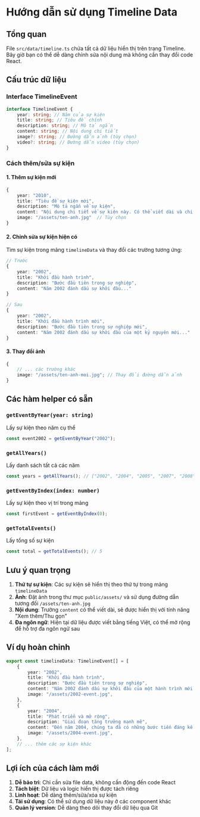 # Hướng dẫn sử dụng Timeline Data

## Tổng quan

File `src/data/timeline.ts` chứa tất cả dữ liệu hiển thị trên trang Timeline. Bây giờ bạn có thể dễ dàng chỉnh sửa nội dung mà không cần thay đổi code React.

## Cấu trúc dữ liệu

### Interface TimelineEvent

```typescript
interface TimelineEvent {
	year: string; // Năm của sự kiện
	title: string; // Tiêu đề chính
	description: string; // Mô tả ngắn
	content: string; // Nội dung chi tiết
	image?: string; // Đường dẫn ảnh (tùy chọn)
	video?: string; // Đường dẫn video (tùy chọn)
}
```

### Cách thêm/sửa sự kiện

#### 1. Thêm sự kiện mới

```typescript
{
    year: "2010",
    title: "Tiêu đề sự kiện mới",
    description: "Mô tả ngắn về sự kiện",
    content: "Nội dung chi tiết về sự kiện này. Có thể viết dài và chi tiết...",
    image: "/assets/ten-anh.jpg"  // Tùy chọn
}
```

#### 2. Chỉnh sửa sự kiện hiện có

Tìm sự kiện trong mảng `timelineData` và thay đổi các trường tương ứng:

```typescript
// Trước
{
    year: "2002",
    title: "Khởi đầu hành trình",
    description: "Bước đầu tiên trong sự nghiệp",
    content: "Năm 2002 đánh dấu sự khởi đầu..."
}

// Sau
{
    year: "2002",
    title: "Khởi đầu hành trình mới",
    description: "Bước đầu tiên trong sự nghiệp mới",
    content: "Năm 2002 đánh dấu sự khởi đầu của một kỷ nguyên mới..."
}
```

#### 3. Thay đổi ảnh

```typescript
{
	// ... các trường khác
	image: "/assets/ten-anh-moi.jpg"; // Thay đổi đường dẫn ảnh
}
```

## Các hàm helper có sẵn

### `getEventByYear(year: string)`

Lấy sự kiện theo năm cụ thể

```typescript
const event2002 = getEventByYear("2002");
```

### `getAllYears()`

Lấy danh sách tất cả các năm

```typescript
const years = getAllYears(); // ["2002", "2004", "2005", "2007", "2008"]
```

### `getEventByIndex(index: number)`

Lấy sự kiện theo vị trí trong mảng

```typescript
const firstEvent = getEventByIndex(0);
```

### `getTotalEvents()`

Lấy tổng số sự kiện

```typescript
const total = getTotalEvents(); // 5
```

## Lưu ý quan trọng

1. **Thứ tự sự kiện**: Các sự kiện sẽ hiển thị theo thứ tự trong mảng `timelineData`
2. **Ảnh**: Đặt ảnh trong thư mục `public/assets/` và sử dụng đường dẫn tương đối `/assets/ten-anh.jpg`
3. **Nội dung**: Trường `content` có thể viết dài, sẽ được hiển thị với tính năng "Xem thêm/Thu gọn"
4. **Đa ngôn ngữ**: Hiện tại dữ liệu được viết bằng tiếng Việt, có thể mở rộng để hỗ trợ đa ngôn ngữ sau

## Ví dụ hoàn chỉnh

```typescript
export const timelineData: TimelineEvent[] = [
	{
		year: "2002",
		title: "Khởi đầu hành trình",
		description: "Bước đầu tiên trong sự nghiệp",
		content: "Năm 2002 đánh dấu sự khởi đầu của một hành trình mới...",
		image: "/assets/2002-event.jpg",
	},
	{
		year: "2004",
		title: "Phát triển và mở rộng",
		description: "Giai đoạn tăng trưởng mạnh mẽ",
		content: "Đến năm 2004, chúng ta đã có những bước tiến đáng kể...",
		image: "/assets/2004-event.jpg",
	},
	// ... thêm các sự kiện khác
];
```

## Lợi ích của cách làm mới

1. **Dễ bảo trì**: Chỉ cần sửa file data, không cần động đến code React
2. **Tách biệt**: Dữ liệu và logic hiển thị được tách riêng
3. **Linh hoạt**: Dễ dàng thêm/sửa/xóa sự kiện
4. **Tái sử dụng**: Có thể sử dụng dữ liệu này ở các component khác
5. **Quản lý version**: Dễ dàng theo dõi thay đổi dữ liệu qua Git
